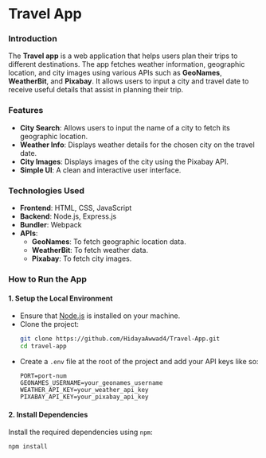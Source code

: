# Travel App

### Introduction
The **Travel app** is a web application that helps users plan their trips to different destinations. The app fetches weather information, geographic location, and city images using various APIs such as **GeoNames**, **WeatherBit**, and **Pixabay**. It allows users to input a city and travel date to receive useful details that assist in planning their trip.

### Features
- **City Search**: Allows users to input the name of a city to fetch its geographic location.
- **Weather Info**: Displays weather details for the chosen city on the travel date.
- **City Images**: Displays images of the city using the Pixabay API.
- **Simple UI**: A clean and interactive user interface.

### Technologies Used
- **Frontend**: HTML, CSS, JavaScript 
- **Backend**: Node.js, Express.js
- **Bundler**: Webpack
- **APIs**:
  - **GeoNames**: To fetch geographic location data.
  - **WeatherBit**: To fetch weather data.
  - **Pixabay**: To fetch city images.

### How to Run the App

#### 1. **Setup the Local Environment**
   - Ensure that [Node.js](https://nodejs.org/) is installed on your machine.
   - Clone the project:
     ```bash
     git clone https://github.com/HidayaAwwad4/Travel-App.git
     cd travel-app
     ```
   - Create a `.env` file at the root of the project and add your API keys like so:
     ```env
     PORT=port-num
     GEONAMES_USERNAME=your_geonames_username
     WEATHER_API_KEY=your_weather_api_key
     PIXABAY_API_KEY=your_pixabay_api_key
     ```

#### 2. **Install Dependencies**
   Install the required dependencies using `npm`:
   ```bash
   npm install
